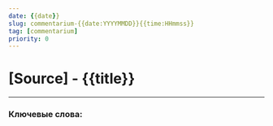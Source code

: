 ```yaml
---
date: {{date}}
slug: commentarium-{{date:YYYYMMDD}}{{time:HHmmss}}
tag: [commentarium]
priority: 0
---
```

# [Source] - {{title}}

---
### Ключевые слова: